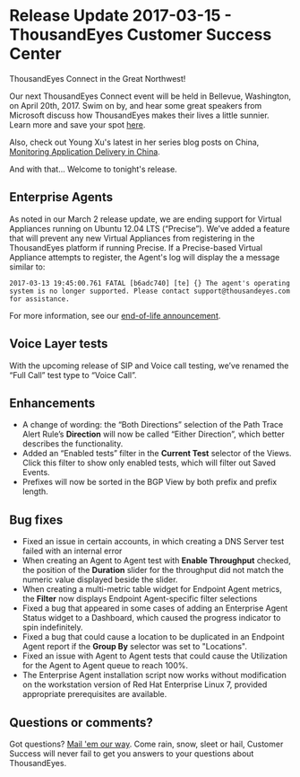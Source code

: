 # Release Update 2017-03-15 - ThousandEyes Customer Success Center

ThousandEyes Connect in the Great Northwest!

Our next ThousandEyes Connect event will be held in Bellevue, Washington, on April 20th, 2017.  Swim on by, and hear some great speakers from Microsoft discuss how ThousandEyes makes their lives a little sunnier.  Learn more and save your spot [here](https://www.thousandeyes.com/events/connect).

Also, check out Young Xu's latest in her series blog posts on China, [Monitoring Application Delivery in China](https://blog.thousandeyes.com/monitoring-application-delivery-china/).

And with that... Welcome to tonight's release.

## Enterprise Agents

As noted in our March 2 release update, we are ending support for Virtual Appliances running on Ubuntu 12.04 LTS \(“Precise”\).  We’ve added a feature that will prevent any new Virtual Appliances from registering in the ThousandEyes platform if running Precise.  If a Precise-based Virtual Appliance attempts to register, the Agent's log will display the a message similar to:  

```text
2017-03-13 19:45:00.761 FATAL [b6adc740] [te] {} The agent's operating system is no longer supported. Please contact support@thousandeyes.com for assistance.
```

For more information, see our [end-of-life announcement](https://success.thousandeyes.com/PublicArticlePage?articleIdParam=kA044000000CnyqCAC).

## Voice Layer tests

With the upcoming release of SIP and Voice call testing, we’ve renamed the “Full Call” test type to “Voice Call”.

## Enhancements

* A change of wording: the “Both Directions” selection of the Path Trace Alert Rule’s **Direction** will now be called “Either Direction”, which better describes the functionality.
* Added an “Enabled tests” filter in the **Current Test** selector of the Views.  Click this filter to show only enabled tests, which will filter out Saved Events.
* Prefixes will now be sorted in the BGP View by both prefix and prefix length.

## Bug fixes

* Fixed an issue in certain accounts, in which creating a DNS Server test failed with an internal error
* When creating an Agent to Agent test with **Enable Throughput** checked, the position of the **Duration** slider for the throughput did not match the numeric value displayed beside the slider.
* When creating a multi-metric table widget for Endpoint Agent metrics, the **Filter** now displays Endpoint Agent-specific filter selections
* Fixed a bug that appeared in some cases of adding an Enterprise Agent Status widget to a Dashboard, which caused the progress indicator to spin indefinitely.
* Fixed a bug that could cause a location to be duplicated in an Endpoint Agent report if the **Group By** selector was set to "Locations".
* Fixed an issue with Agent to Agent tests that could cause the Utilization for the Agent to Agent queue to reach 100%.
* The Enterprise Agent installation script now works without modification on the workstation version of Red Hat Enterprise Linux 7, provided appropriate prerequisites are available.

## Questions or comments?

 Got questions? [Mail 'em our way](mailto:support@thousandeyes.com).  Come rain, snow, sleet or hail, Customer Success will never fail to get you answers to your questions about ThousandEyes.  
 

